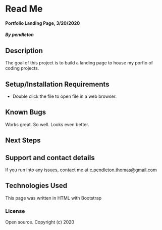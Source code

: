 # Read Me

#### Portfolio Landing Page, 3/20/2020

#### _By pendleton_

## Description
The goal of this project is to build a landing page to house my porfio of coding projects.

## Setup/Installation Requirements
* Double click the file to open file in a web browser.


## Known Bugs
Works great. So well. Looks even better. 


## Next Steps

## Support and contact details
If you run into any issues, contact me at  <c.pendleton.thomas@gmail.com>

## Technologies Used
This page was written in HTML with Bootstrap

### License
Open source.
Copyright (c) 2020